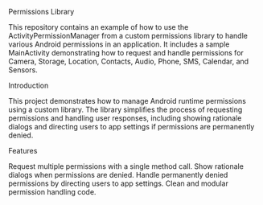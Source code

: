 Permissions Library

This repository contains an example of how to use the ActivityPermissionManager from a custom permissions library to handle various Android permissions in an application. It includes a sample MainActivity demonstrating how to request and handle permissions for Camera, Storage, Location, Contacts, Audio, Phone, SMS, Calendar, and Sensors.

Introduction

This project demonstrates how to manage Android runtime permissions using a custom library. The library simplifies the process of requesting permissions and handling user responses, including showing rationale dialogs and directing users to app settings if permissions are permanently denied.

Features

Request multiple permissions with a single method call.
Show rationale dialogs when permissions are denied.
Handle permanently denied permissions by directing users to app settings.
Clean and modular permission handling code.
